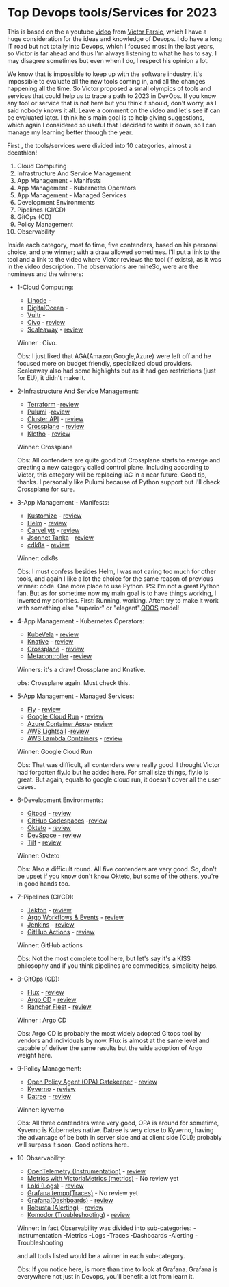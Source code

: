 # Top Devops tools/Services for 2023

This is based on the a youtube [video](https://youtu.be/-zKYT2I_WhE) from [Victor Farsic](https://twitter.com/vfarcic), which I have a huge consideration for the ideas and knowledge of Devops. I do have a long IT road but not totally into Devops, which I focused most in the last years, so Victor is far ahead and thus I'm always listening to what he has to say. I may disagree sometimes but even when I do, I respect his opinion a lot.

We know that is impossible to keep up with the software industry, it's impossible to evaluate all the new tools coming in, and all the changes happening all the time. So Victor proposed a small olympics of tools and services that could help us to trace a path to 2023 in DevOps. If you know any tool or service that is not here but you think it should, don't worry, as I said nobody knows it all. Leave a comment on the video and let's see if can be evaluated later. I think he's main goal is to help giving suggestions, which again I considered so useful that I decided to write it down, so I can manage my learning better through the year. 

First , the tools/services were divided into 10 categories, almost a decathlon!

 1. Cloud Computing
 2. Infrastructure And Service Management
 3. App Management - Manifests
 4. App Management - Kubernetes Operators
 5. App Management - Managed Services
 6. Development Environments
 7. Pipelines (CI/CD)
 8. GitOps (CD)
 9. Policy Management
 10. Observability

 Inside each category, most fo time, five contenders, based on his personal choice, and one winner; with a draw allowed sometimes. I'll put a link to the tool and a link to the video where Victor reviews the tool (if exists), as it was in the video description. The observations are mineSo, were are the nominees and the winners:
  
* 1-Cloud Computing:

    * [Linode](https://linode.com) - 
    * [DigitalOcean](https://digitalocean.com) -
    * [Vultr](https://vultur.com) -
    * [Civo](https://civo.com) - [review](https://www.youtube.com/watch?v=SwOIlzXLIw4&t=0s)
    * [Scaleaway](https://scaleaway.com) - [review](https://www.youtube.com/watch?v=VlBiLFaSi7Y&t=0s)

    Winner : Civo. 
    
    Obs: I just liked that AGA(Amazon,Google,Azure) were left off and he focused more on budget friendly, specialized cloud providers. Scaleaway also had some highlights but as it had geo restrictions (just for EU), it didn't make it. 
    
* 2-Infrastructure And Service Management:

    * [Terraform](https://terraform.io) -[review](https://www.youtube.com/watch?v=RaoKcJGchKM&t=0s)
    * [Pulumi](https://Pulumi.com) -[review](https://www.youtube.com/watch?v=oE3BUi_N0qc&t=0s)
    * [Cluster API](https://cluster-api.sigs.k8.io) - [review](https://www.youtube.com/watch?v=8yUDUhZ6ako&t=0s)
    * [Crossplane](https://crossplane.io) - [review](https://www.youtube.com/watch?v=n8KjVmuHm7A&t=0s)
    * [Klotho](https://klo.dev) - [review](https://www.youtube.com/watch?v=1xVU8CZIJeU&t=0s)

    Winner: Crossplane
    
    Obs: All contenders are quite good but Crossplane starts to emerge and creating a new category called control plane. Including according to Victor, this category will be replacing IaC in a near future. Good tip, thanks. I personally like Pulumi because of Python support but I'll check Crossplane for sure.

* 3-App Management - Manifests:

    * [Kustomize](https://kustomize.io) - [review](https://www.youtube.com/watch?v=Twtbg6LFnAg&t=0s)
    * [Helm](https://helm.sh) - [review](https://www.youtube.com/watch?v=ZMFYSm0ldQ0&t=0s)
    * [Carvel ytt](https://carvel.dev) - [review](https://www.youtube.com/watch?v=DLnXkH2keNg&t=0s)
    * [Jsonnet Tanka](https://tanka.dev) - [review](https://www.youtube.com/watch?v=-qpcsUXElYc&t=0s)
    * [cdk8s](https://cdk8s.io) - [review](https://www.youtube.com/watch?v=F2DKtax0NLU&t=0s)

    Winner: cdk8s

    Obs: I must confess besides Helm, I was not caring too much for other tools, and again I like a lot the choice for the same reason of previous winner: code. One more place to use Python. PS: I'm not a great Python fan. But as for sometime now my main goal is to have things working, I inverted my priorities. First: Running, working. After: try to make it work with something else "superior" or "elegant".[QDOS](https://youtu.be/R2Qh0O3Dt10) model!
    
* 4-App Management - Kubernetes Operators:
    
    * [KubeVela](https://kubevel.io) - [review](https://www.youtube.com/watch?v=2CBu6sOTtwk&t=0s)
    * [Knative](https://knative.dev) - [review](https://www.youtube.com/watch?v=8vrLEbwSu7U&t=0s)
    * [Crossplane](https://crossplane.io) - [review](https://www.youtube.com/watch?v=n8KjVmuHm7A&t=0s)
    * [Metacontroller](https://metacontroller.github.io/metacontroller/) -[review](https://www.youtube.com/watch?v=3xkLYOpXy2U&t=0s)

    Winners: it's a draw! Crossplane and Knative. 
    
    obs: Crossplane again. Must check this.  

* 5-App Management - Managed Services:
    
    * [Fly](https://fly.io) - [review](https://www.youtube.com/watch?v=tuPmhciyfIA&t=0s)
    * [Google Cloud Run](https://cloud.google.com/run) - [review](https://www.youtube.com/watch?v=Jq8MY1ZGjno&t=0s)
    * [Azure Container Apps](https://learn.microsoft.com/en-us/azure/container-apps/overview)- [review](https://www.youtube.com/watch?v=iV7WrsxExdY&t=0s)
    * [AWS Lightsail](https://aws.amazon.com/lightsail) -[review](https://www.youtube.com/watch?v=CWXrW2rgego&t=0s)
    * [AWS Lambda Containers](https://aws.amazon.com/lambda) - [review](https://www.youtube.com/watch?v=DsQbBVr-GwU&t=0s)

    Winner: Google Cloud Run 
    
    Obs: That was difficult, all contenders were really good. I thought Victor had forgotten fly.io but he added here. For small size things, fly.io is great. But again, equals to google cloud run, it doesn't cover all the user cases.
    
* 6-Development Environments:

    * [Gitpod](https://gitpod.io) - [review](https://www.youtube.com/watch?v=QV1fYt-7SLU&t=0s)
    * [GitHub Codespaces](https://github.com/features/codespaces) -[review](https://www.youtube.com/watch?v=tSQJwGcHsGY&t=0s)
    * [Okteto](https://okteto.com) - [review](https://www.youtube.com/watch?v=RTo9Pvo_yiY&t=0s)
    * [DevSpace](https://devspace.sh) - [review](https://www.youtube.com/watch?v=nQly_CEjJc4&t=0s)
    * [Tilt](https://tilt.dev) - [review](https://www.youtube.com/watch?v=fkODRlobR9I&t=0s)

    Winner: Okteto

    Obs: Also a difficult round. All five contenders are very good. So, don't be upset if you know don't know Okteto, but some of the others, you're in good hands too.

* 7-Pipelines (CI/CD):

    * [Tekton](https://tekton.dev) - [review](https://www.youtube.com/watch?v=7mvrpxz_BfE&t=0s)
    * [Argo Workflows & Events](https://argoproj.github.io/workflows) - [review](https://www.youtube.com/watch?v=UMaivwrAyTA&t=0s)
    * [Jenkins](https://jenkins.io) - [review](https://www.youtube.com/watch?v=2Kc3fUJANAc&t=0s)
    * [GitHub Actions](https://github.com/features/actions) - [review](https://www.youtube.com/watch?v=eZcAvTb0rbA&t=0s)
    
    Winner: GitHub actions

    Obs: Not the most complete tool here, but let's say it's a KISS philosophy and if you think pipelines are commodities, simplicity helps. 


* 8-GitOps (CD):
    
    * [Flux](https://fluxcd.io) - [review](https://www.youtube.com/watch?v=R6OeIgb7lUI&t=0s)
    * [Argo CD](https://argoproj.github.io/cd) - [review](https://www.youtube.com/watch?v=vpWQeoaiRM4&t=0s)
    * [Rancher Fleet](https://fleet.rancher.io) - [review](https://www.youtube.com/watch?v=rIH_2CUXmwM&t=0s)

    Winner : Argo CD

    Obs: Argo CD is probably the most widely adopted Gitops tool by vendors and individuals by now. Flux is almost at the same level and capable of deliver the same results but the wide adoption of Argo weight here.   
    
* 9-Policy Management:

    * [Open Policy Agent (OPA) Gatekeeper](https://open-policy-agent.github.io/gatekeeper/) - [review](https://www.youtube.com/watch?v=14lGc7xMAe4&t=0s)
    * [Kyverno](https://kyverno.io) - [review](https://www.youtube.com/watch?v=DREjzfTzNpA&t=0s)
    * [Datree](https://datree.io) - [review](https://www.youtube.com/watch?v=3jZTqCETW2w&t=0s)

    Winner: kyverno

    Obs: All three contenders were very good, OPA is around for sometime, Kyverno is Kubernetes native. Datree is very close to Kyverno, having the advantage of be both in server side and at client side (CLI); probably will surpass it soon. Good options here.   

* 10-Observability:

    * [OpenTelemetry (Instrumentation)](https://opentelemetry.io) - [review](https://www.youtube.com/watch?v=oe5YYh9mhzw&t=0s)
    * [Metrics with VictoriaMetrics (metrics)](https://victoriametrics.com) - No review yet
    * [Loki (Logs)](https://grafana.com/oss/loki) - [review](https://www.youtube.com/watch?v=XR_yWlOEGiA&t=0s)
    * [Grafana tempo(Traces)](https://grafana.com/oss/tempo) - No review yet
    * [Grafana(Dashboards)](https://grafana.com/oss/grafana) - [review](https://www.youtube.com/watch?v=XR_yWlOEGiA&t=0s)
    * [Robusta (Alerting)](https://robusta.dev) - [review](https://www.youtube.com/watch?v=2P76WVVua8w&t=0s)
    * [Komodor (Troubleshooting)](https://komodor.com) - [review](https://www.youtube.com/watch?v=GNPS0sAajQ0&t=0s)

    Winner: In fact Observability was divided into sub-categories:
        -Instrumentation
        -Metrics
        -Logs
        -Traces
        -Dashboards
        -Alerting
        -Troubleshooting
    
    and all tools listed would be a winner in each sub-category. 
    
    Obs: If you notice here, is more than time to look at Grafana. Grafana is everywhere not just in Devops, you'll benefit a lot from learn it. 




